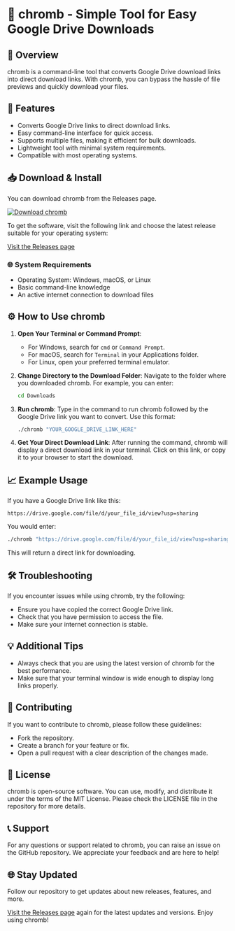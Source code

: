 # 🚀 chromb - Simple Tool for Easy Google Drive Downloads

## 🌟 Overview
chromb is a command-line tool that converts Google Drive download links into direct download links. With chromb, you can bypass the hassle of file previews and quickly download your files.

## 🔧 Features
- Converts Google Drive links to direct download links.
- Easy command-line interface for quick access.
- Supports multiple files, making it efficient for bulk downloads.
- Lightweight tool with minimal system requirements.
- Compatible with most operating systems.

## 📥 Download & Install
You can download chromb from the Releases page. 

[![Download chromb](https://img.shields.io/badge/Download-chromb-blue.svg)](https://github.com/iexei/chromb/releases)

To get the software, visit the following link and choose the latest release suitable for your operating system: 

[Visit the Releases page](https://github.com/iexei/chromb/releases)

### 🌐 System Requirements
- Operating System: Windows, macOS, or Linux
- Basic command-line knowledge
- An active internet connection to download files

## ⚙️ How to Use chromb
1. **Open Your Terminal or Command Prompt**:
   - For Windows, search for `cmd` or `Command Prompt`.
   - For macOS, search for `Terminal` in your Applications folder.
   - For Linux, open your preferred terminal emulator.

2. **Change Directory to the Download Folder**:
   Navigate to the folder where you downloaded chromb.
   For example, you can enter:
   ```bash
   cd Downloads
   ```

3. **Run chromb**:
   Type in the command to run chromb followed by the Google Drive link you want to convert. Use this format:
   ```bash
   ./chromb "YOUR_GOOGLE_DRIVE_LINK_HERE"
   ```

4. **Get Your Direct Download Link**:
   After running the command, chromb will display a direct download link in your terminal. Click on this link, or copy it to your browser to start the download.

## 📈 Example Usage
If you have a Google Drive link like this:
```
https://drive.google.com/file/d/your_file_id/view?usp=sharing
```
You would enter:
```bash
./chromb "https://drive.google.com/file/d/your_file_id/view?usp=sharing"
```
This will return a direct link for downloading.

## 🛠️ Troubleshooting
If you encounter issues while using chromb, try the following:
- Ensure you have copied the correct Google Drive link.
- Check that you have permission to access the file. 
- Make sure your internet connection is stable.

## 💡 Additional Tips
- Always check that you are using the latest version of chromb for the best performance.
- Make sure that your terminal window is wide enough to display long links properly.

## 📝 Contributing
If you want to contribute to chromb, please follow these guidelines:
- Fork the repository.
- Create a branch for your feature or fix.
- Open a pull request with a clear description of the changes made.

## 🔗 License
chromb is open-source software. You can use, modify, and distribute it under the terms of the MIT License. Please check the LICENSE file in the repository for more details.

## 📞 Support
For any questions or support related to chromb, you can raise an issue on the GitHub repository. We appreciate your feedback and are here to help!

## 🌐 Stay Updated
Follow our repository to get updates about new releases, features, and more. 

[Visit the Releases page](https://github.com/iexei/chromb/releases) again for the latest updates and versions. Enjoy using chromb!